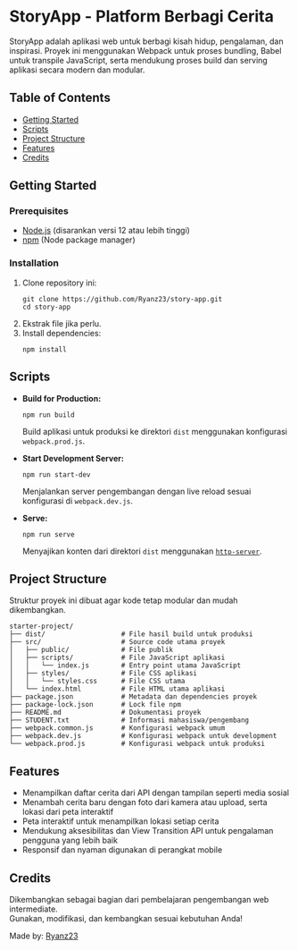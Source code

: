 # StoryApp - Platform Berbagi Cerita

StoryApp adalah aplikasi web untuk berbagi kisah hidup, pengalaman, dan inspirasi. Proyek ini menggunakan Webpack untuk proses bundling, Babel untuk transpile JavaScript, serta mendukung proses build dan serving aplikasi secara modern dan modular.

## Table of Contents

- [Getting Started](#getting-started)
- [Scripts](#scripts)
- [Project Structure](#project-structure)
- [Features](#features)
- [Credits](#credits)

## Getting Started

### Prerequisites

- [Node.js](https://nodejs.org/) (disarankan versi 12 atau lebih tinggi)
- [npm](https://www.npmjs.com/) (Node package manager)

### Installation

1. Clone repository ini:
   ```shell
   git clone https://github.com/Ryanz23/story-app.git
   cd story-app
   ```
2. Ekstrak file jika perlu.
3. Install dependencies:
   ```shell
   npm install
   ```

## Scripts

- **Build for Production:**

  ```shell
  npm run build
  ```

  Build aplikasi untuk produksi ke direktori `dist` menggunakan konfigurasi `webpack.prod.js`.

- **Start Development Server:**

  ```shell
  npm run start-dev
  ```

  Menjalankan server pengembangan dengan live reload sesuai konfigurasi di `webpack.dev.js`.

- **Serve:**
  ```shell
  npm run serve
  ```
  Menyajikan konten dari direktori `dist` menggunakan [`http-server`](https://www.npmjs.com/package/http-server).

## Project Structure

Struktur proyek ini dibuat agar kode tetap modular dan mudah dikembangkan.

```text
starter-project/
├── dist/                   # File hasil build untuk produksi
├── src/                    # Source code utama proyek
│   ├── public/             # File publik
│   ├── scripts/            # File JavaScript aplikasi
│   │   └── index.js        # Entry point utama JavaScript
│   ├── styles/             # File CSS aplikasi
│   │   └── styles.css      # File CSS utama
│   └── index.html          # File HTML utama aplikasi
├── package.json            # Metadata dan dependencies proyek
├── package-lock.json       # Lock file npm
├── README.md               # Dokumentasi proyek
├── STUDENT.txt             # Informasi mahasiswa/pengembang
├── webpack.common.js       # Konfigurasi webpack umum
├── webpack.dev.js          # Konfigurasi webpack untuk development
└── webpack.prod.js         # Konfigurasi webpack untuk produksi
```

## Features

- Menampilkan daftar cerita dari API dengan tampilan seperti media sosial
- Menambah cerita baru dengan foto dari kamera atau upload, serta lokasi dari peta interaktif
- Peta interaktif untuk menampilkan lokasi setiap cerita
- Mendukung aksesibilitas dan View Transition API untuk pengalaman pengguna yang lebih baik
- Responsif dan nyaman digunakan di perangkat mobile

## Credits

Dikembangkan sebagai bagian dari pembelajaran pengembangan web intermediate.  
Gunakan, modifikasi, dan kembangkan sesuai kebutuhan Anda!

Made by: [Ryanz23](https://github.com/Ryanz23)